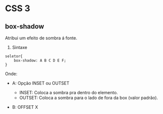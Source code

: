 CSS 3
===============

box-shadow
---------------------

Atribui um efeito de sombra á fonte.

1. Sintaxe

```
seletor{
    box-shadow: A B C D E F;
}
```
Onde:

* A: Opção INSET ou OUTSET
  * INSET: Coloca a sombra pra dentro do elemento.
  * OUTSET: Coloca a sombra para o lado de fora da box (valor padrão).

* B: OFFSET X